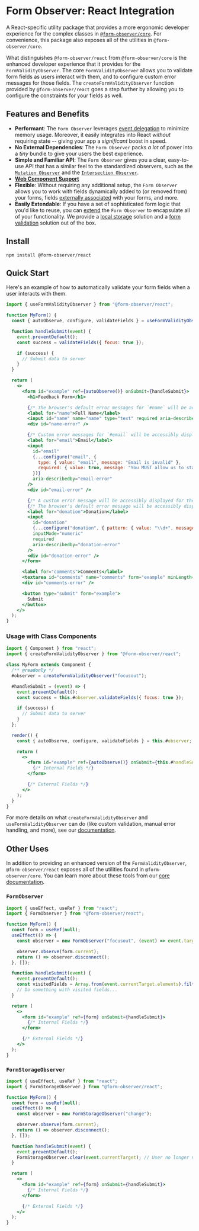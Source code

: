 # Form Observer: React Integration

A React-specific utility package that provides a more ergonomic developer experience for the complex classes in [`@form-observer/core`](https://www.npmjs.com/package/@form-observer/core). For convenience, this package also exposes all of the utilities in `@form-observer/core`.

What distinguishes `@form-observer/react` from `@form-observer/core` is the enhanced developer experience that it provides for the `FormValidityObserver`. The core `FormValidityObserver` allows you to validate form fields as users interact with them, and to configure custom error messages for those fields. The `createFormValidityObserver` function provided by `@form-observer/react` goes a step further by allowing you to configure the constraints for your fields as well.

## Features and Benefits

<!--
  Note: This section should have the benefits listed in `@form-observer/core`, but the details should be catered to React.
-->

- **Performant**: The `Form Observer` leverages [event delegation](https://gomakethings.com/why-is-javascript-event-delegation-better-than-attaching-events-to-each-element/) to minimize memory usage. Moreover, it easily integrates into React _without_ requiring state -- giving your app a _significant_ boost in speed.
- **No External Dependencies**: The `Form Observer` packs _a lot_ of power into a _tiny_ bundle to give your users the best experience.
- **Simple and Familiar API**: The `Form Observer` gives you a clear, easy-to-use API that has a similar feel to the standardized observers, such as the [`Mutation Observer`](https://developer.mozilla.org/en-US/docs/Web/API/MutationObserver) and the [`Intersection Observer`](https://developer.mozilla.org/en-US/docs/Web/API/IntersectionObserver).
- [**Web Component Support**](https://developer.mozilla.org/en-US/docs/Web/API/Web_components)
- **Flexible**: Without requiring any additional setup, the `Form Observer` allows you to work with fields dynamically added to (or removed from) your forms, fields [externally associated](https://developer.mozilla.org/en-US/docs/Web/HTML/Element/input#form) with your forms, and more.
- **Easily Extendable**: If you have a set of sophisticated form logic that you'd like to reuse, you can [extend](https://developer.mozilla.org/en-US/docs/Web/JavaScript/Reference/Classes/extends) the `Form Observer` to encapsulate all of your functionality. We provide a [local storage](https://github.com/enthusiastic-js/form-observer/tree/main/docs/form-storage-observer) solution and a [form validation](https://github.com/enthusiastic-js/form-observer/blob/main/docs/form-validity-observer/integrations/react.md) solution out of the box.

## Install

```
npm install @form-observer/react
```

## Quick Start

Here's an example of how to automatically validate your form fields when a user interacts with them.

```jsx
import { useFormValidityObserver } from "@form-observer/react";

function MyForm() {
  const { autoObserve, configure, validateFields } = useFormValidityObserver("focusout");

  function handleSubmit(event) {
    event.preventDefault();
    const success = validateFields({ focus: true });

    if (success) {
      // Submit data to server
    }
  }

  return (
    <>
      <form id="example" ref={autoObserve()} onSubmit={handleSubmit}>
        <h1>Feedback Form</h1>

        {/* The browser's default error messages for `#name` will be accessibly displayed inside `#name-error` */}
        <label for="name">Full Name</label>
        <input id="name" name="name" type="text" required aria-describedby="name-error" />
        <div id="name-error" />

        {/* Custom error messages for `#email` will be accessibly displayed inside `#email-error` */}
        <label for="email">Email</label>
        <input
          id="email"
          {...configure("email", {
            type: { value: "email", message: "Email is invalid" },
            required: { value: true, message: "You MUST allow us to stalk you!" },
          })}
          aria-describedby="email-error"
        />
        <div id="email-error" />

        {/* A custom error message will be accessibly displayed for the `pattern` constraint. */}
        {/* The browser's default error message will be accessibly displayed for the `required` constraint. */}
        <label for="donation">Donation</label>
        <input
          id="donation"
          {...configure("donation", { pattern: { value: "\\d+", message: "Please provide a valid number" } })}
          inputMode="numeric"
          required
          aria-describedby="donation-error"
        />
        <div id="donation-error" />
      </form>

      <label for="comments">Comments</label>
      <textarea id="comments" name="comments" form="example" minLength={30} aria-describedby="comments-error" />
      <div id="comments-error" />

      <button type="submit" form="example">
        Submit
      </button>
    </>
  );
}
```

### Usage with Class Components

```jsx
import { Component } from "react";
import { createFormValidityObserver } from "@form-observer/react";

class MyForm extends Component {
  /** @readonly */
  #observer = createFormValidityObserver("focusout");

  #handleSubmit = (event) => {
    event.preventDefault();
    const success = this.#observer.validateFields({ focus: true });

    if (success) {
      // Submit data to server
    }
  };

  render() {
    const { autoObserve, configure, validateFields } = this.#observer;

    return (
      <>
        <form id="example" ref={autoObserve()} onSubmit={this.#handleSubmit}>
          {/* Internal Fields */}
        </form>

        {/* External Fields */}
      </>
    );
  }
}
```

For more details on what `createFormValidityObserver` and `useFormValidityObserver` can do (like custom validation, manual error handling, and more), see our [documentation](https://github.com/enthusiastic-js/form-observer/blob/main/docs/form-validity-observer/integrations/react.md).

## Other Uses

In addition to providing an enhanced version of the `FormValidityObserver`, `@form-observer/react` exposes all of the utilities found in `@form-observer/core`. You can learn more about these tools from our [core documentation](https://github.com/enthusiastic-js/form-observer/tree/main/docs).

### `FormObserver`

```jsx
import { useEffect, useRef } from "react";
import { FormObserver } from "@form-observer/react";

function MyForm() {
  const form = useRef(null);
  useEffect(() => {
    const observer = new FormObserver("focusout", (event) => event.target.setAttribute("data-visited", String(true)));

    observer.observe(form.current);
    return () => observer.disconnect();
  }, []);

  function handleSubmit(event) {
    event.preventDefault();
    const visitedFields = Array.from(event.currentTarget.elements).filter((e) => e.hasAttribute("data-visited"));
    // Do something with visited fields...
  }

  return (
    <>
      <form id="example" ref={form} onSubmit={handleSubmit}>
        {/* Internal Fields */}
      </form>

      {/* External Fields */}
    </>
  );
}
```

### `FormStorageObserver`

```jsx
import { useEffect, useRef } from "react";
import { FormStorageObserver } from "@form-observer/react";

function MyForm() {
  const form = useRef(null);
  useEffect(() => {
    const observer = new FormStorageObserver("change");

    observer.observe(form.current);
    return () => observer.disconnect();
  }, []);

  function handleSubmit(event) {
    event.preventDefault();
    FormStorageObserver.clear(event.currentTarget); // User no longer needs their progress saved after a form submission
  }

  return (
    <>
      <form id="example" ref={form} onSubmit={handleSubmit}>
        {/* Internal Fields */}
      </form>

      {/* External Fields */}
    </>
  );
}
```
